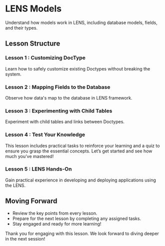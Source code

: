 # LENS Models

Understand how models work in LENS, including database models, fields, and their types.

## Lesson Structure

### Lesson 1 : Customizing DocType

Learn how to safely customize existing Doctypes without breaking the system.

### Lesson 2 : Mapping Fields to the Database

Observe how data's map to the database in LENS framework.

### Lesson 3 : Experimenting with Child Tables

Experiment with child tables and links between Doctypes.

### Lesson 4 : Test Your Knowledge

This lesson includes practical tasks to reinforce your learning and a quiz to ensure you grasp the essential concepts. Let’s get started and see how much you’ve mastered!

### Lesson 5 : LENS Hands-On

Gain practical experience in developing and deploying applications using the LENS.

## Moving Forward

-   Review the key points from every lesson.
-   Prepare for the next lesson by completing any assigned tasks.
-   Stay engaged and ready for more learning!

Thank you for engaging with this lesson. We look forward to diving deeper in the next session!
<!--stackedit_data:
eyJoaXN0b3J5IjpbLTE4OTcwNDQzMjIsMjAwMTg5OTk4MSwtND
k4MTc3OTQxLC0xMjE3NzM3NTE4LDY0NDAzMzAxOCwtMTIxNzcz
NzUxOF19
-->